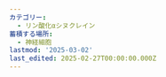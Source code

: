 ```yaml
---
カテゴリー:
  - リン酸化αシヌクレイン
蓄積する場所:
  - 神経細胞
lastmod: '2025-03-02'
last_edited: 2025-02-27T00:00:00.000Z
---
```




